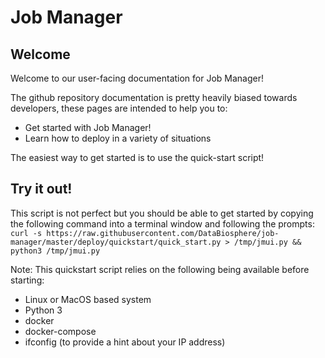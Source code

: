 # Job Manager

## Welcome

Welcome to our user-facing documentation for Job Manager!

The github repository documentation is pretty heavily biased towards developers, these
pages are intended to help you to:

- Get started with Job Manager!
- Learn how to deploy in a variety of situations

The easiest way to get started is to use the quick-start script!

## Try it out!

This script is not perfect but you should be able to get started by copying the following command into a terminal window and following the prompts:
`
curl -s https://raw.githubusercontent.com/DataBiosphere/job-manager/master/deploy/quickstart/quick_start.py > /tmp/jmui.py && python3 /tmp/jmui.py
`

Note: This quickstart script relies on the following being available before starting:

- Linux or MacOS based system
- Python 3
- docker
- docker-compose
- ifconfig (to provide a hint about your IP address)

